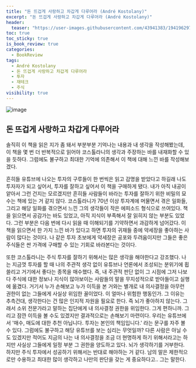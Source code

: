 ```yaml
---
title: "돈 뜨겁게 사랑하고 차갑게 다루어라 (André Kostolany)"
excerpt: "돈 뜨겁게 사랑하고 차갑게 다루어라 (André Kostolany)"
header:
  teaser: "https://user-images.githubusercontent.com/43941383/194196297-77e92373-6149-47b2-a229-6833b2e31622.png"
toc: true
toc_sticky: true
is_book_review: true
categories:
  - BookReview
tags:
  - André Kostolany
  - 돈 뜨겁게 사랑하고 차갑게 다루어라
  - 투자
  - 재테크
  - 주식
visibility: true
---
```


![image](https://user-images.githubusercontent.com/43941383/194196297-77e92373-6149-47b2-a229-6833b2e31622.png)

## 돈 뜨겁게 사랑하고 차갑게 다루어라

솔직히 이 책을 읽은 지가 좀 돼서 부분부분 기억나는 내용과 내 생각을 작성해봤는데, 이 책을 몇 번 더 반복적으로 읽어야 코스톨라니의 생각과 주장하는 바를 내재화할 수 있을 듯하다. 그럼에도 불구하고 최대한 기억에 의존해서 이 책에 대해 느낀 바를 작성해보겠다.

흔히들 유튜브에 나오는 투자의 구루들이 한 번씩은 읽고 감명을 받았다고 하길래 나도 투자자가 되고 싶어서, 투자를 잘하고 싶어서 이 책을 구매하게 됐다. 내가 아직 내공이 얕아서 그런 건지는 모르겠지만 흔히들 사람들이 바라는 투자를 잘하기 위한 비밀의 묘수는 책에 있는 거 같지 않다. 코스톨라니가 70년 이상 투자계에 머물면서 겪은 일화들, 그리고 해당 일화를 겪으면서 느낀 그의 생각들이 작은 에피소드 형식으로 쓰여있다. 책을 읽으면서 공감가는 바도 있었고, 아직 지식이 부족해서 잘 읽히지 않는 부분도 있었다. 그런 부분은 다음 번에 다시 읽을 때 이해되기를 기약하면서 과감하게 넘어갔다. 이 책을 읽으면서 한 가지 느낀 바가 있다고 하면 투자의 귀재들 중에 약세장을 좋아하는 사람이 많다는 것이다. 나 같은 투자 초보에게 약세장은 공포와 두려움이지만 그들은 좋은 주식들은 싼 가격에 구매할 수 있는 기회로 바라본다는 것이다.

또한 코스톨라니는 주식 투자를 잘하기 위해서는 많은 생각을 해야한다고 강조했다. 나는 지금껏 투자를 할 때 나의 주관적 생각 없이 유튜브나 언론에서 조성되는 분위기에 휩쓸리고 거기에서 좋다는 종목을 매수했다. 즉, 내 주관적 판단 없이 그 시점에 그저 나보다 주식에 대한 정보나 지식이 많아보이는 사람들의 말을 무지성적으로 받아들이고 실행에 옮겼다. 거기서 누가 손해보고 누가 이득을 본 거와는 별개로 내 의사결정을 아무런 권한이 없는 그들에게 사실상 위임한 꼴이었다. 이 얼마나 위험한 행동인가. 그 이유는 추측건대, 생각한다는 건 많은 인지적 자원을 필요로 한다. 즉 뇌가 좋아하지 않는다. 그래서 소위 전문가라고 말하는 집단에게 내 의사결정 권한을 위임한다. 그게 편하니까. 그리고 잠깐 이득을 볼 수도 있겠지만 결과적으로는 손해보기 마련이다. 우리는 유튜브에서 '매수, 매도에 대한 추천 아닙니다. 투자는 본인의 책임입니다.' 라는 문구를 자주 볼 수 있다. 그럼에도 불구하고 해당 유튜브를 보는 심리는 무엇일까? 다른 사람은 아닐 수도 있겠지만 적어도 지금의 나는 내 의사결정을 조금 더 현명하게 하기 위해서라고는 하지만 사실상 그들에게 일정 부분 그 권한을 양도하고 있다. 뇌가 생각하기를 거부한다. 하지만 주식 투자에서 성공하기 위해서는 반대로 해야하는 거 같다. 남의 말은 제한적으로만 수용하고 최대한 많이 생각하고 나만의 판단을 갖는 게 중요하다고.. 그는 말한다.

